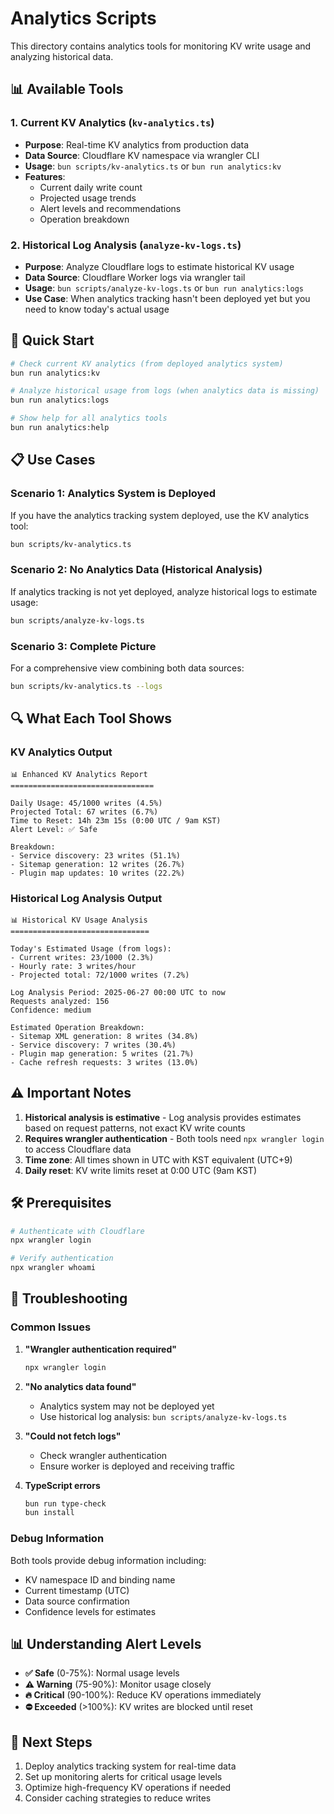 # Analytics Scripts

This directory contains analytics tools for monitoring KV write usage and analyzing historical data.

## 📊 Available Tools

### 1. Current KV Analytics (`kv-analytics.ts`)
- **Purpose**: Real-time KV analytics from production data
- **Data Source**: Cloudflare KV namespace via wrangler CLI
- **Usage**: `bun scripts/kv-analytics.ts` or `bun run analytics:kv`
- **Features**:
  - Current daily write count
  - Projected usage trends
  - Alert levels and recommendations
  - Operation breakdown

### 2. Historical Log Analysis (`analyze-kv-logs.ts`)
- **Purpose**: Analyze Cloudflare logs to estimate historical KV usage
- **Data Source**: Cloudflare Worker logs via wrangler tail
- **Usage**: `bun scripts/analyze-kv-logs.ts` or `bun run analytics:logs`
- **Use Case**: When analytics tracking hasn't been deployed yet but you need to know today's actual usage

## 🚀 Quick Start

```bash
# Check current KV analytics (from deployed analytics system)
bun run analytics:kv

# Analyze historical usage from logs (when analytics data is missing)
bun run analytics:logs

# Show help for all analytics tools
bun run analytics:help
```

## 📋 Use Cases

### Scenario 1: Analytics System is Deployed
If you have the analytics tracking system deployed, use the KV analytics tool:
```bash
bun scripts/kv-analytics.ts
```

### Scenario 2: No Analytics Data (Historical Analysis)
If analytics tracking is not yet deployed, analyze historical logs to estimate usage:
```bash
bun scripts/analyze-kv-logs.ts
```

### Scenario 3: Complete Picture
For a comprehensive view combining both data sources:
```bash
bun scripts/kv-analytics.ts --logs
```

## 🔍 What Each Tool Shows

### KV Analytics Output
```
📊 Enhanced KV Analytics Report
================================

Daily Usage: 45/1000 writes (4.5%)
Projected Total: 67 writes (6.7%)
Time to Reset: 14h 23m 15s (0:00 UTC / 9am KST)
Alert Level: ✅ Safe

Breakdown:
- Service discovery: 23 writes (51.1%)
- Sitemap generation: 12 writes (26.7%)
- Plugin map updates: 10 writes (22.2%)
```

### Historical Log Analysis Output
```
📊 Historical KV Usage Analysis
===============================

Today's Estimated Usage (from logs):
- Current writes: 23/1000 (2.3%)
- Hourly rate: 3 writes/hour
- Projected total: 72/1000 writes (7.2%)

Log Analysis Period: 2025-06-27 00:00 UTC to now
Requests analyzed: 156
Confidence: medium

Estimated Operation Breakdown:
- Sitemap XML generation: 8 writes (34.8%)
- Service discovery: 7 writes (30.4%)
- Plugin map generation: 5 writes (21.7%)
- Cache refresh requests: 3 writes (13.0%)
```

## ⚠️ Important Notes

1. **Historical analysis is estimative** - Log analysis provides estimates based on request patterns, not exact KV write counts
2. **Requires wrangler authentication** - Both tools need `npx wrangler login` to access Cloudflare data
3. **Time zone**: All times shown in UTC with KST equivalent (UTC+9)
4. **Daily reset**: KV write limits reset at 0:00 UTC (9am KST)

## 🛠️ Prerequisites

```bash
# Authenticate with Cloudflare
npx wrangler login

# Verify authentication
npx wrangler whoami
```

## 🔧 Troubleshooting

### Common Issues

1. **"Wrangler authentication required"**
   ```bash
   npx wrangler login
   ```

2. **"No analytics data found"**
   - Analytics system may not be deployed yet
   - Use historical log analysis: `bun scripts/analyze-kv-logs.ts`

3. **"Could not fetch logs"**
   - Check wrangler authentication
   - Ensure worker is deployed and receiving traffic

4. **TypeScript errors**
   ```bash
   bun run type-check
   bun install
   ```

### Debug Information

Both tools provide debug information including:
- KV namespace ID and binding name
- Current timestamp (UTC)
- Data source confirmation
- Confidence levels for estimates

## 📊 Understanding Alert Levels

- **✅ Safe** (0-75%): Normal usage levels
- **⚠️ Warning** (75-90%): Monitor usage closely
- **🔥 Critical** (90-100%): Reduce KV operations immediately
- **⛔ Exceeded** (>100%): KV writes are blocked until reset

## 🎯 Next Steps

1. Deploy analytics tracking system for real-time data
2. Set up monitoring alerts for critical usage levels
3. Optimize high-frequency KV operations if needed
4. Consider caching strategies to reduce writes